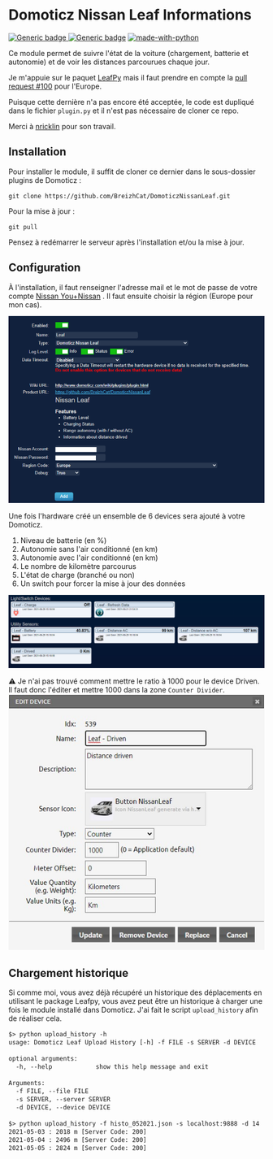 # Domoticz Nissan Leaf Informations

[![Generic badge](https://img.shields.io/badge/Version-1.0.3-GREEN.svg) ![Generic badge](https://img.shields.io/badge/Domoticz-2021.1%2013314-369.svg)](https://domoticz.com) [![made-with-python](https://img.shields.io/badge/Made%20with-Python-1f425f.svg)](https://www.python.org/)

Ce module permet de suivre l'état de la voiture (chargement, batterie et autonomie) et de voir les distances parcourues chaque jour.

Je m'appuie sur le paquet [LeafPy](https://github.com/nricklin/leafpy) mais il faut prendre en compte la [pull request #100](https://github.com/nricklin/leafpy/pull/100) pour l'Europe. 

Puisque cette dernière n'a pas encore été acceptée, le code  est dupliqué dans le fichier `plugin.py` et il n'est pas nécessaire de cloner ce repo.

Merci à [nricklin](https://github.com/nricklin) pour son travail.

## Installation
Pour installer le module, il suffit de cloner ce dernier dans le sous-dossier plugins de Domoticz :

```shell
git clone https://github.com/BreizhCat/DomoticzNissanLeaf.git
```
Pour la mise à jour :
```shell
git pull
```

Pensez à redémarrer le serveur après l'installation et/ou la mise à jour.

## Configuration

À l'installation, il faut renseigner l'adresse mail et le mot de passe de votre compte [Nissan You+Nissan](https://www.nissan.fr/services/you-plus.html) . 
Il faut ensuite choisir la région (Europe pour mon cas).

![Création de l'hardware](assets/module_creation.png)

Une fois l'hardware créé un ensemble de 6 devices sera ajouté à votre Domoticz.
1. Niveau de batterie (en %)
1. Autonomie sans l'air conditionné (en km)
1. Autonomie avec l'air conditionné (en km)
1. Le nombre de kilomètre parcourus
1. L'état de charge (branché ou non)
1. Un switch pour forcer la mise à jour des données

![Les devices](assets/devices.png)

:warning: Je n'ai pas trouvé comment mettre le ratio à 1000 pour le device Driven. 
Il faut donc l'éditer et mettre 1000 dans la zone `Counter Divider`.
![Divider](assets/divider.jpg)
## Chargement historique

Si comme moi, vous avez déjà récupéré un historique des déplacements en utilisant le package Leafpy, vous avez peut être un historique à charger une fois le module installé dans Domoticz.
J'ai fait le script `upload_history` afin de réaliser cela.

```
$> python upload_history -h
usage: Domoticz Leaf Upload History [-h] -f FILE -s SERVER -d DEVICE

optional arguments:
  -h, --help            show this help message and exit

Arguments:
  -f FILE, --file FILE
  -s SERVER, --server SERVER
  -d DEVICE, --device DEVICE

$> python upload_history -f histo_052021.json -s localhost:9888 -d 14
2021-05-03 : 2018 m [Server Code: 200]
2021-05-04 : 2496 m [Server Code: 200]
2021-05-05 : 2824 m [Server Code: 200]
```